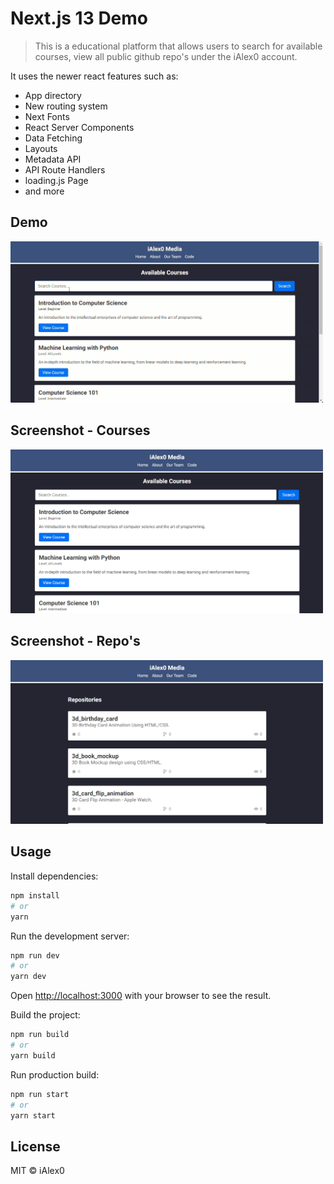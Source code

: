 # Next.js 13 Demo

> This is a educational platform that allows users to search for available courses, view all public github repo's under the iAlex0 account. 

It uses the newer react features such as:

- App directory
- New routing system
- Next Fonts
- React Server Components
- Data Fetching
- Layouts
- Metadata API
- API Route Handlers
- loading.js Page
- and more

## Demo
<img src="./public/giphy.gif" width="500">

## Screenshot - Courses
<img src="./public/screenshot.png" width="500">

## Screenshot - Repo's
<img src="./public/screenshot1.png" width="500">


## Usage

Install dependencies:

```bash
npm install
# or
yarn
```

Run the development server:

```bash
npm run dev
# or
yarn dev
```

Open [http://localhost:3000](http://localhost:3000) with your browser to see the result.

Build the project:

```bash
npm run build
# or
yarn build
```

Run production build:

```bash
npm run start
# or
yarn start
```


## License
MIT © iAlex0
